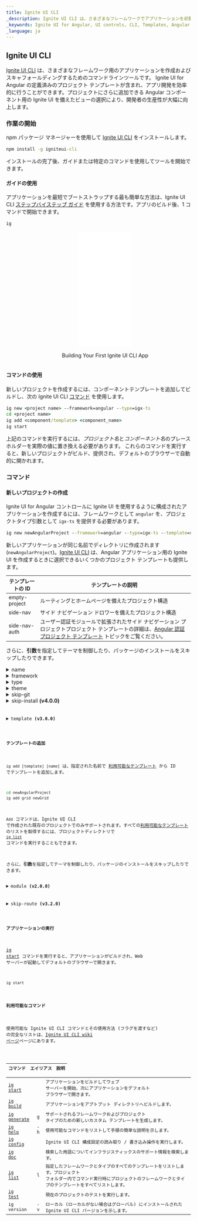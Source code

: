 ```yaml
---
title: Ignite UI CLI
_description: Ignite UI CLI は、さまざまなフレームワークでアプリケーションを初期化、開発、スキャフォールディング、および保守するためのツールです。
_keywords: Ignite UI for Angular, UI controls, CLI, Templates, Angular widgets, web widgets, UI widgets, Angular, Native Angular Components Suite, Native Angular Controls, Native Angular Components Library
_language: ja
---
```


## Ignite UI CLI

[Ignite UI CLI](https://github.com/IgniteUI/igniteui-cli) は、さまざまなフレームワーク用のアプリケーションを作成およびスキャフォールディングするためのコマンドラインツールです。
Ignite UI for Angular の定義済みのプロジェクト テンプレートが含まれ、アプリ開発を効率的に行うことができます。プロジェクトにさらに追加できる Angular コンポーネント用の Ignite UI を備えたビューの選択により、開発者の生産性が大幅に向上します。

### 作業の開始

npm パッケージ マネージャーを使用して [Ignite UI CLI](https://github.com/IgniteUI/igniteui-cli) をインストールします。
```cmd
npm install -g igniteui-cli 
```
インストールの完了後、ガイドまたは特定のコマンドを使用してツールを開始できます。

#### ガイドの使用
アプリケーションを最短でブートストラップする最も簡単な方法は、Ignite UI CLI [ステップバイステップ ガイド](cli/step-by-step-guide.md) を使用する方法です。アプリのビルド後、1 コマンドで開始できます。 
```cmd
ig
```

<div style="display:inline-block;">
    <a style="background: url(../../images/general/buildCLIapp.gif); display:flex; justify-content:center; min-width:540px; min-height:315px;"
       href="https://youtu.be/QK_NsdtdA70" target="_blank">
        <img src="../../images/general/play.svg" style="vertical-align: middle;" />
    </a>
    <p style="text-align:center;">Building Your First Ignite UI CLI App</p>
</div>

#### コマンドの使用
新しいプロジェクトを作成するには、コンポーネントテンプレートを追加してビルドし、次の Ignite UI CLI [コマンド](#commands) を使用します。
```cmd
ig new <project name> --framework=angular --type=igx-ts 
cd <project name>
ig add <component/template> <component_name>
ig start 
```

上記のコマンドを実行するには、*プロジェクト名*と*コンポーネント名*のプレースホルダーを実際の値に置き換える必要があります。
これらのコマンドを実行すると、新しいプロジェクトがビルド、提供され、デフォルトのブラウザーで自動的に開かれます。


### コマンド

#### 新しいプロジェクトの作成

Ignite UI for Angular コントロールに Ignite UI を使用するように構成されたアプリケーションを作成するには、フレームワークとして `angular` を、プロジェクトタイプ引数として `igx-ts` を提供する必要があります。

```cmd
ig new newAngularProject --framework=angular --type=igx-ts --template=side-nav
```
新しいアプリケーションが同じ名前でディレクトリに作成されます (`newAngularProject`)。[Ignite UI CLI](https://github.com/IgniteUI/igniteui-cli) は、Angular アプリケーション用の Ignite UI を作成するときに選択できるいくつかのプロジェクト テンプレートも提供します。

| テンプレートの ID   | テンプレートの説明 |
| ---           | ---                  |
| empty-project | ルーティングとホームページを備えたプロジェクト構造 |
| side-nav      | サイド ナビゲーション ドロワーを備えたプロジェクト構造 |
| side-nav-auth | ユーザー認証モジュールで拡張されたサイド ナビゲーション プロジェクトプロジェクト テンプレートの詳細は、[Angular 認証プロジェクト テンプレート](cli/auth-template.md) トピックをご覧ください。 |

さらに、**引数**を指定してテーマを制御したり、パッケージのインストールをスキップしたりできます。

<details>
  <summary>name</summary>
  <p>
    <code>name</code> (alias: <code>-n</code>)
  </p>
  <p>
    アプリケーションの名前。アプリケーションが同じ名前のディレクトリに作成されます。
  </p>
</details>

<details>
  <summary>framework</summary>
  <p>
    <code>--framework</code> (alias: <code>-f</code>) <em>default value: "jquery"</em>
  </p>
  <p>
    プロジェクトの対象フレームワーク。サポートされるフレームワークは jQuery、Angular、および React です。
  </p>
</details>

<details>
  <summary>type</summary>
  <p>
    <code>--type</code> (alias: <code>-t</code>)
  </p>
  <p>
    使用可能なプロジェクト タイプは、選択したフレームワークによって異なります。
  </p>
</details>

<details>
  <summary>theme</summary>
  <p>
    <code>--theme</code> (alias: <code>-th</code>)
  </p>
  <p>
    プロジェクト テーマ (プロジェクトの種類によって異なります)。
  </p>
</details>

<details>
  <summary>skip-git</summary>
  <p>
    <code>--skip-git</code> (alias: <code>--sg</code>)
  </p>
  <p>
    このオプションを使用すると、Git によるリポジトリの自動初期化はスキップされます。オプションを省略すると、グローバルな <a href="config">skipGit</a>構成プロパティが使用されます。
  </p>
</details>

<details>
  <summary>skip-install <span align="right"><strong>(v4.0.0)</strong></span></summary>
  <p>
    <code>--skip-install</code> (alias: <code>--si</code>)
  </p>
  <p>
    v4.0.0以降、<code> ig new </ code>コマンドは、プロジェクトの作成時にパッケージの依存関係をインストールします。このフラグを渡すと、最初のインストールがスキップされます。
  </p>
</details>

<details>
  <summary markdown='span'>template <span align="right"><strong>(v3.0.0)</strong></span></summary>
  <p>
    <code>--template</code>
  </p>
  <p>
    特定のフレームワーク タイプに異なるプロジェクト テンプレートがある場合、このオプションを使用します。 
    現在、このオプションは、Angular igx-ts プロジェクトタイプの Ignite UI でのみ使用できます。</p>
</details>


#### テンプレートの追加

`ig add [template] [name]` は、指定された名前で [利用可能なテンプレート](cli/component-templates.md) から ID でテンプレートを追加します。

```cmd
cd newAngularProject
ig add grid newGrid
```

`Add` コマンドは、Ignite UI CLI で作成された既存のプロジェクトでのみサポートされます。すべての[利用可能なテンプレート](cli/component-templates.md)のリストを取得するには、プロジェクトディレクトリで [`ig list`](https://github.com/IgniteUI/igniteui-cli/wiki/list) コマンドを実行することもできます。

さらに、**引数**を指定してテーマを制御したり、パッケージのインストールをスキップしたりできます。

<details>
  <summary>module <span align="right"><strong>(v2.0.0)</strong></span></summary>
  <p>
    <code>--module</code> (alias: <code>-m</code>)
  </p>
  <p>
    注: module 引数は、Angular プロジェクトでのみ適用できます。
  </p> 
  <p>
    新しいコンポーネントを登録するモジュールの、 /src/app/ folder を基準とした module.ts ファイルのパス。
  </p>
  <code>ig add grid newCombo --name=myModule/myModule.module.ts</code>
</details>

<details>
  <summary>skip-route <span align="right"><strong>(v3.2.0)</strong></span></summary>
  <p>
    <code>--skip-route</code> (alias: <code>-srk</code>)
  </p>
  <p>
    新しいコンポーネントのアプリ ナビゲーション ルートを自動生成しないでください。
  </p>
</details>

#### アプリケーションの実行

[ig start](https://github.com/IgniteUI/igniteui-cli/wiki/start) コマンドを実行すると、アプリケーションがビルドされ、Web サーバーが起動してデフォルトのブラウザーで開きます。

```cmd
ig start
```

#### 利用可能なコマンド
使用可能な Ignite UI CLI コマンドとその使用方法 (フラグを渡すなど) の完全なリストは、[Ignite UI CLI wiki ページ](https://github.com/IgniteUI/igniteui-cli/wiki)ページにあります。

| コマンド | エイリアス | 説明 |
| --- | --- | --- |
| [ig start](https://github.com/IgniteUI/igniteui-cli/wiki/start)  | | アプリケーションをビルドしてウェブ サーバーを開始、次にアプリケーションをデフォルト ブラウザーで開きます。
| [ig build](https://github.com/IgniteUI/igniteui-cli/wiki/build) | | アプリケーションをアプトプット ディレクトリへビルドします。
| [ig generate](https://github.com/IgniteUI/igniteui-cli/wiki/generate) | g | サポートされるフレームワークおよびプロジェクト タイプのための新しいカスタム テンプレートを生成します。
| [ig help](https://github.com/IgniteUI/igniteui-cli/wiki/help) | -h | 使用可能なコマンドをリストして手順の簡単な説明を示します。
| [ig config](https://github.com/IgniteUI/igniteui-cli/wiki/config) | | Ignite UI CLI 構成設定の読み取り / 書き込み操作を実行します。
| [ig doc](https://github.com/IgniteUI/igniteui-cli/wiki/doc) | | 検索した用語についてインフラジスティックスのサポート情報を検索します。
| [ig list](https://github.com/IgniteUI/igniteui-cli/wiki/list) | l |  指定したフレームワークとタイプのすべてのテンプレートをリストします。プロジェクト フォルダー内でコマンド実行時にプロジェクトのフレームワークとタイプのテンプレートをすべてリストします。
| [ig test](https://github.com/IgniteUI/igniteui-cli/wiki/test) |  | 現在のプロジェクトのテストを実行します。
| ig version | -v | ローカル (ローカルがない場合はグローバル) にインストールされた Ignite UI CLI バージョンを示します。 |